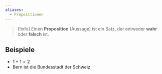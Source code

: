 ```yaml
---
aliases:
  - Propositionen
---
```

>[!info]
>Einen **Proposition** (Aussage) ist ein Satz, der entweder **wahr** oder **falsch** ist.

## Beispiele
- $1+1=2$
- Bern ist die Bundesstadt der Schweiz